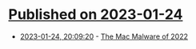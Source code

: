# [Published on 2023-01-24](index.md)

* [2023-01-24, 20:09:20](https://news.ycombinator.com/item?id=34509498) - [The Mac Malware of 2022](https://objective-see.org/blog/blog_0x71.html)

